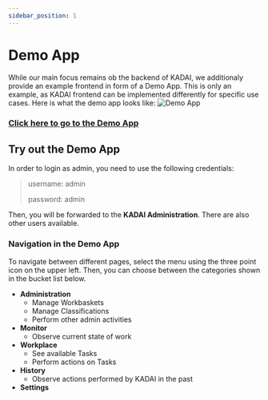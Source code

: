 ```yaml
---
sidebar_position: 1
---
```


# Demo App

While our main focus remains ob the backend of KADAI, we additionaly provide an example frontend in form of a Demo App. This is only an example, as KADAI frontend can be implemented differently for specific use cases. Here is what the demo app looks like: 
![Demo App](static/demo-app.png)
### [Click here to go to the Demo App](https://kadai.azurewebsites.net/kadai)

## Try out the Demo App

In order to login as admin, you need to use the following credentials:
> username: admin
>
> password: admin

Then, you will be forwarded to the **KADAI Administration**. There are also other users available. 

### Navigation in the Demo App
To navigate between different pages, select the menu using the three point icon on the upper left. Then, you can choose between the categories shown in the bucket list below.

- **Administration**
    - Manage Workbaskets
    - Manage Classifications
    - Perform other admin activities
- **Monitor**
    - Observe current state of work
- **Workplace**
    - See available Tasks
    - Perform actions on Tasks
- **History**
    - Observe actions performed by KADAI in the past
- **Settings**





